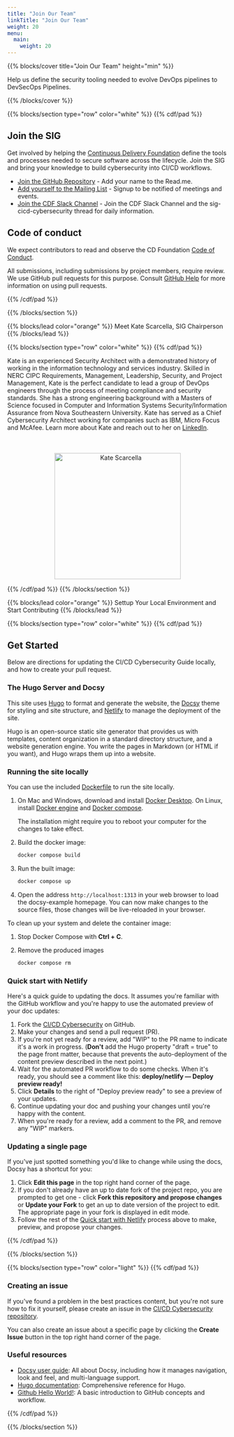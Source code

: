 ```yaml
---
title: "Join Our Team"
linkTitle: "Join Our Team"
weight: 20
menu:
  main:
    weight: 20
---
```


{{% blocks/cover title="Join Our Team" height="min"  %}}

Help us define the security tooling needed to evolve DevOps pipelines to DevSecOps Pipelines. 

{{% /blocks/cover %}}

{{% blocks/section type="row" color="white" %}}
{{% cdf/pad %}}

## Join the SIG

Get involved by helping the [Continuous Delivery Foundation](https://cd.foundation) define the tools and processes needed to secure software across the lifecycle. Join the SIG and bring your knowledge to build cybersecurity into CI/CD workflows.

- [Join the GitHub Repository](https://github.com/cdfoundation/CICD-Cybersecurity/) -  Add your name to the Read.me.  
- [Add yourself to the Mailing List](https://lists.cd.foundation/g/CICD-Cybersecurity) - Signup to be notified of meetings and events. 
- [Join the CDF Slack Channel](https://cdeliveryfdn.slack.com/?redir=%2Farchives%2FC082V7WN9K4%3Fname%3DC082V7WN9K4) -  Join the CDF Slack Channel and the sig-cicd-cybersecurity thread for daily information. 

## Code of conduct

We expect contributors to read and observe the CD Foundation
[Code of Conduct](https://github.com/cdfoundation/.github/blob/7c3c8e275f16fd38c4431006b49471a582059f33/CODE_OF_CONDUCT.md).

All submissions, including submissions by project members, require review. We use GitHub pull requests for this purpose. Consult [GitHub Help](https://help.github.com/articles/about-pull-requests/) for more
information on using pull requests.

{{% /cdf/pad %}}

{{% /blocks/section %}}


{{% blocks/lead color="orange" %}}
Meet Kate Scarcella, SIG Chairperson
{{% /blocks/lead %}}


{{% blocks/section type="row" color="white" %}}
{{% cdf/pad %}}

Kate is an experienced Security Architect with a demonstrated history of working in the information technology and services industry. Skilled in NERC CIPC Requirements, Management, Leadership, Security, and Project Management, Kate is the perfect candidate to lead a group of DevOps engineers through the process of meeting compliance and security standards. She has a strong engineering background with a Masters of Science focused in Computer and Information Systems Security/Information Assurance from Nova Southeastern University. Kate has served as a Chief Cybersecurity Architect working for companies such as IBM, Micro Focus and McAfee. Learn more about Kate and reach out to her on [LinkedIn](https://www.linkedin.com/in/katescarcellaconnected/). 
<div style="text-align:center;width:100%;margin-top:50px">
<p></p>
<img src="/Images/katescarcella.jpg" alt="Kate Scarcella" height="289px" width="289px" />
</div>


{{% /cdf/pad %}}
{{% /blocks/section %}}


{{% blocks/lead color="orange" %}}
Settup Your Local Environment and Start Contributing
{{% /blocks/lead %}}




{{% blocks/section type="row" color="white" %}}
{{% cdf/pad %}}

## Get Started

Below are directions for updating the CI/CD Cybersecurity Guide locally, and how to create your pull request. 


### The Hugo Server and Docsy

This site uses [Hugo](https://gohugo.io/) to format and generate the website, the [Docsy](https://github.com/google/docsy) theme for styling and site structure, and [Netlify](https://www.netlify.com/) to manage the deployment of the site. 

Hugo is an open-source static site generator that provides us with templates, content organization in a standard directory structure, and a website generation engine. You write the pages in Markdown (or HTML if you want), and Hugo wraps them up into a website.


### Running the site locally

You can use the included [Dockerfile](https://docs.docker.com/engine/reference/builder/) to run the site locally.

1.  On Mac and Windows, download and install [Docker
    Desktop](https://www.docker.com/get-started).  On Linux, install [Docker
    engine](https://docs.docker.com/engine/install/#server) and [Docker
    compose](https://docs.docker.com/compose/install/).
   
    The installation might require you to reboot your computer for the changes to
    take effect. 

1. Build the docker image:

   ```bash
   docker compose build
   ```

1. Run the built image:

   ```bash
   docker compose up
   ```

1. Open the address `http://localhost:1313` in your web browser to load the
   docsy-example homepage. You can now make changes to the source files, those
   changes will be live-reloaded in your browser.


To clean up your system and delete the container image:

1. Stop Docker Compose with **Ctrl + C**.

1. Remove the produced images

   ```bash
   docker compose rm
   ```

### Quick start with Netlify

Here's a quick guide to updating the docs. It assumes you're familiar with the GitHub workflow and you're happy to use the automated preview of your doc updates:

1. Fork the [CI/CD Cybersecurity](https://github.com/cdfoundation/CICD-Cybersecurity/) on GitHub.
1. Make your changes and send a pull request (PR).
1. If you're not yet ready for a review, add "WIP" to the PR name to indicate 
  it's a work in progress. (**Don't** add the Hugo property 
  "draft = true" to the page front matter, because that prevents the 
  auto-deployment of the content preview described in the next point.)
1. Wait for the automated PR workflow to do some checks. When it's ready,
  you should see a comment like this: **deploy/netlify — Deploy preview ready!**
1. Click **Details** to the right of "Deploy preview ready" to see a preview
  of your updates.
1. Continue updating your doc and pushing your changes until you're happy with 
  the content.
1. When you're ready for a review, add a comment to the PR, and remove any
  "WIP" markers.

### Updating a single page

If you've just spotted something you'd like to change while using the docs, Docsy has a shortcut for you:

1. Click **Edit this page** in the top right hand corner of the page.
1. If you don't already have an up to date fork of the project repo, you are prompted to get one - click **Fork this repository and propose changes** or **Update your Fork** to get an up to date version of the project to edit. The appropriate page in your fork is displayed in edit mode.
1. Follow the rest of the [Quick start with Netlify](#quick-start-with-netlify) process above to make, preview, and propose your changes.

{{% /cdf/pad %}}

{{% /blocks/section %}}

{{% blocks/section type="row" color="light" %}}
{{% cdf/pad %}}

### Creating an issue

If you've found a problem in the best practices content, but you're not sure how to fix it yourself, please create an issue in the [CI/CD Cybersecurity repository](https://github.com/cdfoundation/CICD-Cybersecurity/issues).

You can also create an issue about a specific page by clicking the **Create Issue** button in the top right hand corner of the page.

### Useful resources

* [Docsy user guide](https://www.docsy.dev/docs/): All about Docsy, including how it manages navigation, look and feel, and multi-language support.
* [Hugo documentation](https://gohugo.io/documentation/): Comprehensive reference for Hugo.
* [Github Hello World!](https://guides.github.com/activities/hello-world/): A basic introduction to GitHub concepts and workflow.

[CI/CD Cybersecurity Repo]: https://github.com/cdfoundation/CICD-Cybersecurity
[CI/CD Cybersecurity Issues]: https://github.com/cdfoundation/CICD-Cybersecurity/issues
[Code of Conduct]: https://github.com/cdfoundation/.github/blob/7c3c8e275f16fd38c4431006b49471a582059f33/CODE_OF_CONDUCT.md

{{% /cdf/pad %}}

{{% /blocks/section %}}